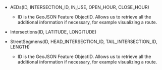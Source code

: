 - AEDs(ID, INTERSECTION_ID, IN_USE, OPEN_HOUR, CLOSE_HOUR)
  - ID is the GeoJSON Feature ObjectID. Allows us to retrieve all the additional information if necessary, for example visualizing a route.
  
- Intersections(ID, LATITUDE, LONGITUDE)

- StreetSegmens(ID, HEAD_INTERSECTION_ID, TAIL_INTERSECTION_ID, LENGTH)
  - ID is the GeoJSON Feature ObjectID. Allows us to retrieve all the additional information if necessary, for example visualizing a route.
